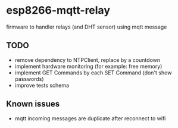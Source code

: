 # esp8266-mqtt-relay
firmware to handler relays (and DHT sensor) using mqtt message

## TODO
* remove dependency to NTPClient, replace by a countdown
* implement hardware monitoring (for example: free memory)
* implement GET Commands by each SET Command (don't show passwords)
* improve tests schema

## Known issues
* mqtt incoming messages are duplicate after reconnect to wifi
